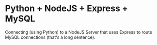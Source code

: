 # Python + NodeJS + Express + MySQL
Connecting (using Python) to a NodeJS Server that uses Express to route MySQL connections (that's a long sentence). 
